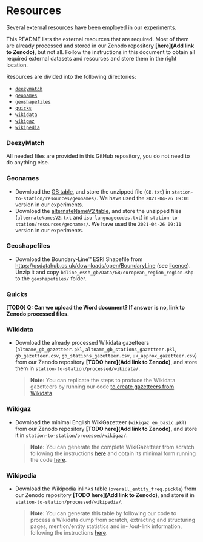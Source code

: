 # Resources

Several external resources have been employed in our experiments.

This README lists the external resources that are required. Most of them are already processed and stored in our Zenodo repository **[here](Add link to Zenodo)**, but not all. Follow the instructions in this document to obtain all required external datasets and resources and store them in the right location.

Resources are divided into the following directories:
* [`deezymatch`](#deezymatch)
* [`geonames`](#geonames)
* [`geoshapefiles`](#geoshapefiles)
* [`quicks`](#quicks)
* [`wikidata`](#wikidata)
* [`wikigaz`](#wikigaz)
* [`wikipedia`](#wikipedia)

### DeezyMatch

All needed files are provided in this GitHub repository, you do not need to do anything else.

### Geonames

* Download the [GB table](http://download.geonames.org/export/dump/GB.zip), and store the unzipped file (`GB.txt`) in `station-to-station/resources/geonames/`. We have used the `2021-04-26 09:01` version in our experiments.
* Download the [alternateNameV2 table](http://download.geonames.org/export/dump/alternateNamesV2.zip), and store the unzipped files (`alternateNamesV2.txt` and `iso-languagecodes.txt`) in `station-to-station/resources/geonames/`. We have used the `2021-04-26 09:11` version in our experiments.

### Geoshapefiles

* Download the Boundary-Line™ ESRI Shapefile from https://osdatahub.os.uk/downloads/open/BoundaryLine (see [licence](http://www.nationalarchives.gov.uk/doc/open-government-licence/version/3/)). Unzip it and copy `bdline_essh_gb/Data/GB/european_region_region.shp` to the `geoshapefiles/` folder.

### Quicks

**[TODO] Q: Can we upload the Word document? If answer is no, link to Zenodo processed files.**

### Wikidata

* Download the already processed Wikidata gazetteers (`altname_gb_gazetteer.pkl`, `altname_gb_stations_gazetteer.pkl`, `gb_gazetteer.csv`, `gb_stations_gazetteer.csv`, `uk_approx_gazetteer.csv`) from our Zenodo repository **[TODO here](Add link to Zenodo)**, and store them in `station-to-station/processed/wikidata/`.
    > **Note:** You can replicate the steps to produce the Wikidata gazetteers by running our code [to create gazetteers from Wikidata](https://github.com/Living-with-machines/station-to-station/tree/dev/wikidata).

### Wikigaz

* Download the minimal English WikiGazetteer (`wikigaz_en_basic.pkl`) from our Zenodo repository **[TODO here](Add link to Zenodo)**, and store it in `station-to-station/processed/wikigaz/`.
    > **Note:** You can generate the complete WikiGazetteer from scratch following the instructions [here](https://github.com/Living-with-machines/lwm_GIR19_resolving_places/tree/master/gazetteer_construction) and obtain its minimal form running the code [here](https://github.com/Living-with-machines/LwM_SIGSPATIAL2020_ToponymMatching/blob/master/processing/gazetteers/generate_wikigazetteers.ipynb).

### Wikipedia

* Download the Wikipedia inlinks table (`overall_entity_freq.pickle`) from our Zenodo repository **[TODO here](Add link to Zenodo)**, and store it in `station-to-station/processed/wikipedia/`.
    > **Note:** You can generate this table by following our code to process a Wikidata dump from scratch, extracting and structuring pages, mention/entity statistics and in- /out-link information, following the instructions [here](https://github.com/Living-with-machines/station-to-station/tree/31-prepare-release/wikipediaprocessing).
